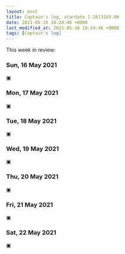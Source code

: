 ```yaml
---
layout: post
title: Captain's log, stardate [-26]3165.00
date: 2021-05-16 18:24:46 +0000
last_modified_at: 2021-05-16 18:24:46 +0000
tags: [Captain's log]
---
```


This week in review:

<!-- more -->

### Sun, 16 May 2021

▣

### Mon, 17 May 2021

▣

### Tue, 18 May 2021

▣

### Wed, 19 May 2021

▣

### Thu, 20 May 2021

▣

### Fri, 21 May 2021

▣

### Sat, 22 May 2021

▣
